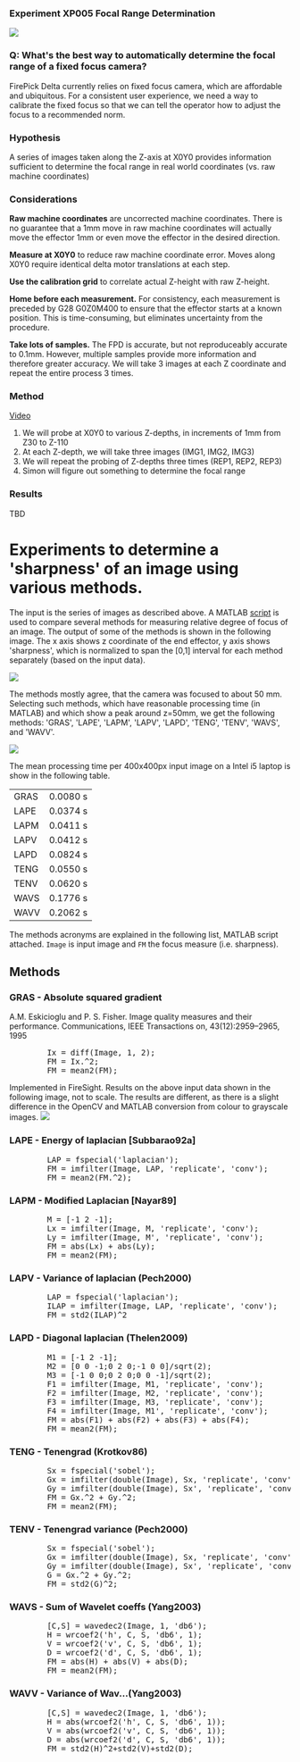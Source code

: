### Experiment XP005 Focal Range Determination

<img src="img/hhpx7.gif">

### Q: What's the best way to automatically determine the focal range of a fixed focus camera?

FirePick Delta currently relies on fixed focus camera, which are affordable and ubiquitous.
For a consistent user experience, we need a way to calibrate the fixed focus so that
we can tell the operator how to adjust the focus to a recommended norm.

### Hypothesis
A series of images taken along the Z-axis at X0Y0 provides information sufficient to 
determine the focal range in real world coordinates (vs. raw machine coordinates)

### Considerations

**Raw machine coordinates** are uncorrected machine coordinates. There is no guarantee
that a 1mm move in raw machine coordinates will actually move the effector 1mm or even
move the effector in the desired direction. 

**Measure at X0Y0** to reduce raw machine coordinate error. Moves along X0Y0 require identical
delta motor translations at each step.

**Use the calibration grid** to correlate actual Z-height with raw Z-height.

**Home before each measurement.**
For consistency, each measurement is preceded by G28 G0Z0M400 to ensure that the
effector starts at a known position. This is time-consuming, but eliminates uncertainty 
from the procedure.

**Take lots of samples.**
The FPD is accurate, but not reproduceably accurate to 0.1mm. However, multiple samples
provide more information and therefore greater accuracy. We will take 3 images at each
Z coordinate and repeat the entire process 3 times.

### Method
<a href="https://www.youtube.com/watch?v=ZUBUSP92gG8">Video</a>

1. We will probe at X0Y0 to various Z-depths, in increments of 1mm from Z30 to Z-110
1. At each Z-depth, we will take three images (IMG1, IMG2, IMG3)
1. We will repeat the probing of Z-depths three times (REP1, REP2, REP3)
1. Simon will figure out something to determine the focal range

### Results

TBD

# Experiments to determine a 'sharpness' of an image using various methods.
The input is the series of images as described above.
A MATLAB <a href="http://www.mathworks.com/matlabcentral/fileexchange/27314-focus-measure">script</a> is used to compare several methods for measuring relative degree of focus of an image.
The output of some of the methods is shown in the following image. The x axis shows z coordinate of the end effector, y axis shows 'sharpness', which is normalized to span the [0,1] interval for each method separately (based on the input data).

<img src="img/allmethods.png">

The methods mostly agree, that the camera was focused to about 50 mm.
Selecting such methods, which have reasonable processing time (in MATLAB) and which show a peak around z=50mm, we get the following methods: 'GRAS', 'LAPE', 'LAPM', 'LAPV', 'LAPD', 'TENG', 'TENV', 'WAVS', and 'WAVV'.

<img src="img/best9_sharpness.png">

The mean processing time per 400x400px input image on a Intel i5 laptop is show in the following table.

<table>
<tr><td>GRAS</td><td>0.0080 s</td></tr>
<tr><td>LAPE</td><td>0.0374 s</td></tr>
<tr><td>LAPM</td><td>0.0411 s</td></tr>
<tr><td>LAPV</td><td>0.0412 s</td></tr>
<tr><td>LAPD</td><td>0.0824 s</td></tr>
<tr><td>TENG</td><td>0.0550 s</td></tr>
<tr><td>TENV</td><td>0.0620 s</td></tr>
<tr><td>WAVS</td><td>0.1776 s</td></tr>
<tr><td>WAVV</td><td>0.2062 s</td></tr>
</table>

The methods acronyms are explained in the following list, MATLAB script attached. `Image` is input image and `FM` the focus measure (i.e. sharpness).

## Methods
### GRAS - Absolute squared gradient
A.M. Eskicioglu and P. S. Fisher. Image quality measures and their performance.
Communications, IEEE Transactions on, 43(12):2959–2965, 1995

<pre>
        Ix = diff(Image, 1, 2);
        FM = Ix.^2;
        FM = mean2(FM);
</pre>

Implemented in FireSight. Results on the above input data shown in the following image, not to scale.
The results are different, as there is a slight difference in the OpenCV and MATLAB conversion from colour to grayscale images.
<img src="img/gras_cpp.png">

### LAPE - Energy of laplacian [Subbarao92a]
<pre>
        LAP = fspecial('laplacian');
        FM = imfilter(Image, LAP, 'replicate', 'conv');
        FM = mean2(FM.^2);
</pre>

### LAPM -  Modified Laplacian [Nayar89]
<pre>
        M = [-1 2 -1];        
        Lx = imfilter(Image, M, 'replicate', 'conv');
        Ly = imfilter(Image, M', 'replicate', 'conv');
        FM = abs(Lx) + abs(Ly);
        FM = mean2(FM);
</pre>

### LAPV - Variance of laplacian (Pech2000)
<pre>
        LAP = fspecial('laplacian');
        ILAP = imfilter(Image, LAP, 'replicate', 'conv');
        FM = std2(ILAP)^2
</pre>

### LAPD - Diagonal laplacian (Thelen2009)
<pre>
        M1 = [-1 2 -1];
        M2 = [0 0 -1;0 2 0;-1 0 0]/sqrt(2);
        M3 = [-1 0 0;0 2 0;0 0 -1]/sqrt(2);
        F1 = imfilter(Image, M1, 'replicate', 'conv');
        F2 = imfilter(Image, M2, 'replicate', 'conv');
        F3 = imfilter(Image, M3, 'replicate', 'conv');
        F4 = imfilter(Image, M1', 'replicate', 'conv');
        FM = abs(F1) + abs(F2) + abs(F3) + abs(F4);
        FM = mean2(FM);
</pre>

### TENG - Tenengrad (Krotkov86)
<pre>
        Sx = fspecial('sobel');
        Gx = imfilter(double(Image), Sx, 'replicate', 'conv');
        Gy = imfilter(double(Image), Sx', 'replicate', 'conv');
        FM = Gx.^2 + Gy.^2;
        FM = mean2(FM);
</pre>

### TENV - Tenengrad variance (Pech2000)
<pre>
        Sx = fspecial('sobel');
        Gx = imfilter(double(Image), Sx, 'replicate', 'conv');
        Gy = imfilter(double(Image), Sx', 'replicate', 'conv');
        G = Gx.^2 + Gy.^2;
        FM = std2(G)^2;
</pre>

### WAVS - Sum of Wavelet coeffs (Yang2003)
<pre>
        [C,S] = wavedec2(Image, 1, 'db6');
        H = wrcoef2('h', C, S, 'db6', 1);   
        V = wrcoef2('v', C, S, 'db6', 1);   
        D = wrcoef2('d', C, S, 'db6', 1);   
        FM = abs(H) + abs(V) + abs(D);
        FM = mean2(FM);
</pre>

### WAVV - Variance of  Wav...(Yang2003)
<pre>
        [C,S] = wavedec2(Image, 1, 'db6');
        H = abs(wrcoef2('h', C, S, 'db6', 1));
        V = abs(wrcoef2('v', C, S, 'db6', 1));
        D = abs(wrcoef2('d', C, S, 'db6', 1));
        FM = std2(H)^2+std2(V)+std2(D);
</pre>



